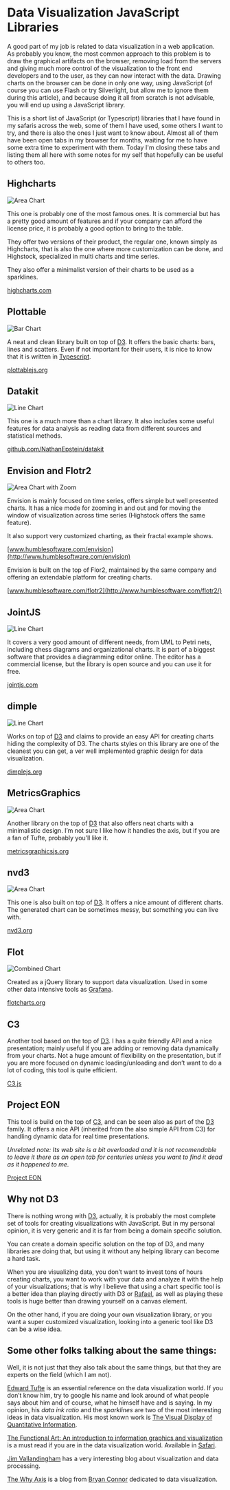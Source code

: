 Data Visualization JavaScript Libraries
=======================================


A good part of my job is related to data visualization in a web application. As probably you know, the most common approach to this problem is to draw the graphical artifacts on the browser, removing load from the servers and giving much more control of the visualization to the front end developers and to the user, as they can now interact with the data. Drawing charts on the browser can be done in only one way, using JavaScript (of course you can use Flash or try Silverlight, but allow me to ignore them during this article), and because doing it all from scratch is not advisable, you will end up using a JavaScript library.

This is a short list of JavaScript (or Typescript) libraries that I have found in my safaris across the web, some of them I have used, some others I want to try, and there is also the ones I just want to know about. Almost all of them have been open tabs in my browser for months, waiting for me to have some extra time to experiment with them. Today I'm closing these tabs and listing them all here with some notes for my self that hopefully can be useful to others too.

 
## Highcharts

![Area Chart](/img/highcharts.jpg)

This one is probably one of the most famous ones. It is commercial but has a pretty good amount of features and if your company can afford the license price, it is probably a good option to bring to the table.

They offer two versions of their product, the regular one, known simply as Highcharts, that is also the one where more customization can be done, and Highstock, specialized in multi charts and time series.
   
They also offer a minimalist version of their charts to be used as a sparklines.

[highcharts.com](http://www.highcharts.com/)

 
## Plottable

![Bar Chart](/img/plottable.jpg)

A neat and clean library built on top of [D3](http://d3js.org). It offers the basic charts: bars, lines and scatters. Even if not important for their users, it is nice to know that it is written in [Typescript](http://www.typescriptlang.org/).

[plottablejs.org](http://plottablejs.org/)


## Datakit

![Line Chart](/img/datakit.jpg)

This one is a much more than a chart library. It also includes some useful features for data analysis as reading data from different sources and statistical methods.

[github.com/NathanEpstein/datakit](https://github.com/NathanEpstein/datakit)


## Envision and Flotr2

![Area Chart with Zoom](/img/envisionjs.jpg)

Envision is mainly focused on time series, offers simple but well presented charts. It has a nice mode for zooming in and out and for moving the window of visualization across time series (Highstock offers the same feature).

It also support very customized charting, as their fractal example shows.

[www.humblesoftware.com/envision](http://www.humblesoftware.com/envision)

Envision is built on the top of Flor2, maintained by the same company and offering an extendable platform for creating charts.

[www.humblesoftware.com/flotr2](http://www.humblesoftware.com/flotr2/)




## JointJS

![Line Chart](/img/jointjs.jpg)

It covers a very good amount of different needs, from UML to Petri nets, including chess diagrams and organizational charts. It is part of a biggest software that provides a diagramming editor online. The editor has a commercial license, but the library is open source and you can use it for free.

[jointjs.com](http://jointjs.com/)


## dimple

![Line Chart](/img/dimplejs.jpg)

Works on top of [D3](http://d3js.org) and claims to provide an easy API for creating charts hiding the complexity of D3.
The charts styles on this library are one of the cleanest you can get, a ver well implemented graphic design for data visualization.

[dimplejs.org](http://dimplejs.org/)


## MetricsGraphics

![Area Chart](/img/metricsgraphics.jpg)

Another library on the top of [D3](http://d3js.org) that also offers neat charts with a minimalistic design. I’m not sure I like how it handles the axis, but if you are a fan of Tufte, probably you’ll like it.

[metricsgraphicsjs.org](http://metricsgraphicsjs.org/)


## nvd3

![Area Chart](/img/nvd3.jpg)

This one is also built on top of [D3](http://d3js.org). It offers a nice amount of different charts. The generated chart can be sometimes messy, but something you can live with.

[nvd3.org](http://nvd3.org/)


## Flot

![Combined Chart](/img/flot.jpg)

Created as a jQuery library to support data visualization. Used in some other data intensive tools as [Grafana](http://grafana.org/). 

[flotcharts.org](http://www.flotcharts.org/)

## C3

Another tool based on the top of [D3](http://d3js.org). I has a quite friendly API and a nice presentation; mainly useful if you are adding or removing data dynamically from your charts. Not a huge amount of flexibility on the presentation, but if you are more focused on dynamic loading/unloading and don’t want to do a lot of coding, this tool is quite efficient.

[C3.js](http://c3js.org/)

## Project EON

This tool is build on the top of [C3](http://c3js.org/), and can be seen also as part of the [D3](http://d3js.org) family. It offers a nice API (inherited from the also simple API from C3) for handling dynamic data for real time presentations.

_Unrelated note: Its web site is a bit overloaded and it is not recomendable to leave it there as an open tab for centuries unless you want to find it dead as it happened to me._

[Project EON](http://www.pubnub.com/developers/eon/)


## Why not D3

There is nothing wrong with [D3](http://d3js.org), actually, it is probably the most complete set of tools for creating visualizations with JavaScript. But in my personal opinion, it is  very generic and it is far from being a domain specific solution. 

You can create a domain specific solution on the top of D3, and many libraries are doing that, but using it without any helping library can become a hard task.

When you are visualizing data, you don’t want to invest tons of hours creating charts, you want to work with your data and analyze it with the help of your visualizations; that is why I believe that using a chart specific tool is a better idea than playing directly with D3 or [Rafael](http://raphaeljs.com/), as well as playing these tools is huge better than drawing yourself on a canvas element.

On the other hand, if you are doing your own visualization library, or you want a super customized visualization, looking into a generic tool like D3 can be a wise idea.


## Some other folks talking about the same things:

Well, it is not just that they also talk about the same things, but that they are experts on the field (which I am not).

[Edward Tufte](http://www.edwardtufte.com/tufte/index) is an essential reference on the data visualization world. If you don’t know him, try to google his name and look around of what people says about him and of course, what he himself have and is saying. In my opinion, his *data ink ratio* and the *sparklines* are two of the most interesting ideas in data visualization. His most known work is [The Visual Display of Quantitative Information](http://www.amazon.com/gp/product/0961392142/ref=as_li_tl?ie=UTF8&camp=1789&creative=390957&creativeASIN=0961392142&linkCode=as2&tag=wigahlukblog-20&linkId=6M4GTOWCQXDBDM4U).

[The Functional Art: An introduction to information graphics and visualization](http://www.amazon.com/gp/product/0321834739/ref=as_li_tl?ie=UTF8&camp=1789&creative=390957&creativeASIN=0321834739&linkCode=as2&tag=wigahlukblog-20&linkId=SSXTTBZHZB3JFAWH) is a must read if you are in the data visualization world. Available in [Safari](my.safaribooksonline.com).

[Jim Vallandingham](http://vallandingham.me/) has a very interesting blog about visualization and data processing.

[The Why Axis](http://thewhyaxis.info/) is a blog from [Bryan Connor](http://www.bryanconnor.com/) dedicated to data visualization.
